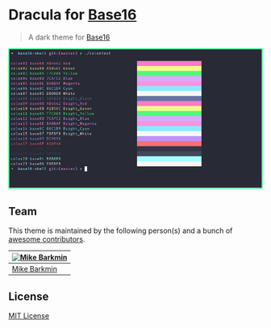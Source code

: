 # Dracula for [Base16](http://chriskempson.com/projects/base16/)

> A dark theme for [Base16](http://chriskempson.com/projects/base16/)

![Screenshot](colortest.png)

## Team

This theme is maintained by the following person(s) and a bunch of [awesome contributors](https://github.com/dracula/base16/graphs/contributors).

[![Mike Barkmin](https://avatars0.githubusercontent.com/u/2592379?v=3&s=70)](https://github.com/mikebarkmin) |
---|
[Mike Barkmin](https://github.com/mikebarkmin) |

## License

[MIT License](./LICENSE)
